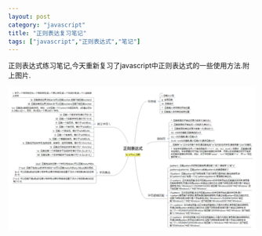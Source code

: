 ```yaml
---
layout: post
category: "javascript"
title: "正则表达复习笔记"
tags: ["javascript","正则表达式","笔记"]
---
```

正则表达式练习笔记,今天重新复习了javascript中正则表达式的一些使用方法.附上图片.

<img src="/images/regexp.png" class="img-responsive" alt="regexp">